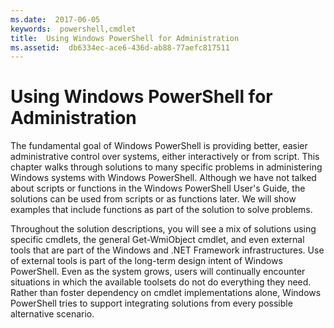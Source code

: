 ```yaml
---
ms.date:  2017-06-05
keywords:  powershell,cmdlet
title:  Using Windows PowerShell for Administration
ms.assetid:  db6334ec-ace6-436d-ab88-77aefc817511
---
```


# Using Windows PowerShell for Administration
The fundamental goal of Windows PowerShell is providing better, easier administrative control over systems, either interactively or from script. This chapter walks through solutions to many specific problems in administering Windows systems with Windows PowerShell. Although we have not talked about scripts or functions in the Windows PowerShell User's Guide, the solutions can be used from scripts or as functions later. We will show examples that include functions as part of the solution to solve problems.

Throughout the solution descriptions, you will see a mix of solutions using specific cmdlets, the general Get-WmiObject cmdlet, and even external tools that are part of the Windows and .NET Framework infrastructures. Use of external tools is part of the long-term design intent of Windows PowerShell. Even as the system grows, users will continually encounter situations in which the available toolsets do not do everything they need. Rather than foster dependency on cmdlet implementations alone, Windows PowerShell tries to support integrating solutions from every possible alternative scenario.

